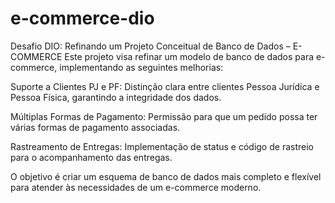 # e-commerce-dio
Desafio DIO: Refinando um Projeto Conceitual de Banco de Dados – E-COMMERCE
Este projeto visa refinar um modelo de banco de dados para e-commerce, implementando as seguintes melhorias:

Suporte a Clientes PJ e PF: Distinção clara entre clientes Pessoa Jurídica e Pessoa Física, garantindo a integridade dos dados.

Múltiplas Formas de Pagamento: Permissão para que um pedido possa ter várias formas de pagamento associadas.

Rastreamento de Entregas: Implementação de status e código de rastreio para o acompanhamento das entregas.

O objetivo é criar um esquema de banco de dados mais completo e flexível para atender às necessidades de um e-commerce moderno.

